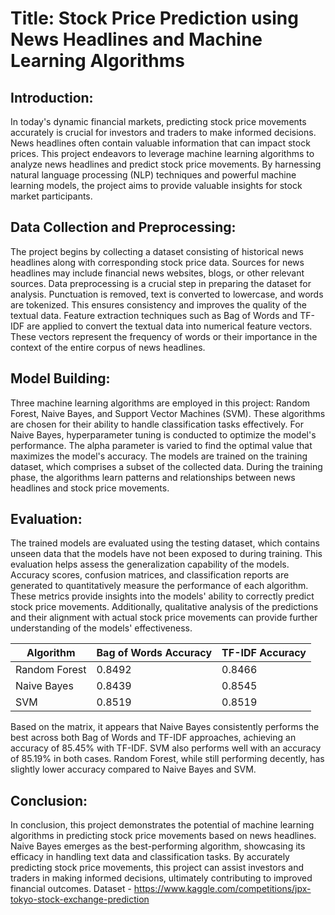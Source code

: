 # Title: Stock Price Prediction using News Headlines and Machine Learning Algorithms

## Introduction:
In today's dynamic financial markets, predicting stock price movements accurately is crucial for investors and traders to make informed decisions. News headlines often contain valuable information that can impact stock prices. This project endeavors to leverage machine learning algorithms to analyze news headlines and predict stock price movements. By harnessing natural language processing (NLP) techniques and powerful machine learning models, the project aims to provide valuable insights for stock market participants.

## Data Collection and Preprocessing:

The project begins by collecting a dataset consisting of historical news headlines along with corresponding stock price data. Sources for news headlines may include financial news websites, blogs, or other relevant sources.
Data preprocessing is a crucial step in preparing the dataset for analysis. Punctuation is removed, text is converted to lowercase, and words are tokenized. This ensures consistency and improves the quality of the textual data.
Feature extraction techniques such as Bag of Words and TF-IDF are applied to convert the textual data into numerical feature vectors. These vectors represent the frequency of words or their importance in the context of the entire corpus of news headlines.

## Model Building:

Three machine learning algorithms are employed in this project: Random Forest, Naive Bayes, and Support Vector Machines (SVM). These algorithms are chosen for their ability to handle classification tasks effectively.
For Naive Bayes, hyperparameter tuning is conducted to optimize the model's performance. The alpha parameter is varied to find the optimal value that maximizes the model's accuracy.
The models are trained on the training dataset, which comprises a subset of the collected data. During the training phase, the algorithms learn patterns and relationships between news headlines and stock price movements.

## Evaluation:

The trained models are evaluated using the testing dataset, which contains unseen data that the models have not been exposed to during training. This evaluation helps assess the generalization capability of the models.
Accuracy scores, confusion matrices, and classification reports are generated to quantitatively measure the performance of each algorithm. These metrics provide insights into the models' ability to correctly predict stock price movements.
Additionally, qualitative analysis of the predictions and their alignment with actual stock price movements can provide further understanding of the models' effectiveness.

| Algorithm       | Bag of Words Accuracy | TF-IDF Accuracy |
|-----------------|-----------------------|-----------------|
| Random Forest   | 0.8492                | 0.8466          |
| Naive Bayes     | 0.8439                | 0.8545          |
| SVM             | 0.8519                | 0.8519          |

Based on the matrix, it appears that Naive Bayes consistently performs the best across both Bag of Words and TF-IDF approaches, achieving an accuracy of 85.45% with TF-IDF. SVM also performs well with an accuracy of 85.19% in both cases. Random Forest, while still performing decently, has slightly lower accuracy compared to Naive Bayes and SVM.


## Conclusion:

In conclusion, this project demonstrates the potential of machine learning algorithms in predicting stock price movements based on news headlines.
Naive Bayes emerges as the best-performing algorithm, showcasing its efficacy in handling text data and classification tasks.
By accurately predicting stock price movements, this project can assist investors and traders in making informed decisions, ultimately contributing to improved financial outcomes.
Dataset - https://www.kaggle.com/competitions/jpx-tokyo-stock-exchange-prediction


